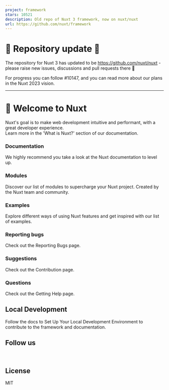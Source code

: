 ```yaml
---
project: framework
stars: 10521
description: Old repo of Nuxt 3 framework, now on nuxt/nuxt
url: https://github.com/nuxt/framework
---
```


🚧 Repository update 🚧
=======================

The repository for Nuxt 3 has updated to be https://github.com/nuxt/nuxt - please raise new issues, discussions and pull requests there 🙏

For progress you can follow #10147, and you can read more about our plans in the Nuxt 2023 vision.

* * *

👋 Welcome to Nuxt
==================

Nuxt's goal is to make web development intuitive and performant, with a great developer experience.  
Learn more in the 'What is Nuxt?' section of our documentation.

  

### Documentation

We highly recommend you take a look at the Nuxt documentation to level up.

  

### Modules

Discover our list of modules to supercharge your Nuxt project. Created by the Nuxt team and community.

  

### Examples

Explore different ways of using Nuxt features and get inspired with our list of examples.

  

### Reporting bugs

Check out the Reporting Bugs page.

  

### Suggestions

Check out the Contribution page.

  

### Questions

Check out the Getting Help page.

Local Development
-----------------

Follow the docs to Set Up Your Local Development Environment to contribute to the framework and documentation.

Follow us
---------

    

License
-------

MIT
